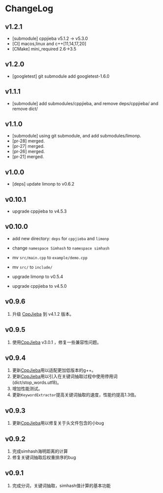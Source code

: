 # ChangeLog

## v1.2.1

+ [submodule] cppjieba v5.1.2 -> v5.3.0
+ [CI] macos,linux and c++[11,14,17,20]
+ [CMake] mini_required 2.6->3.5

## v1.2.0

+ [googletest] git submodule add googletest-1.6.0

## v1.1.1

+ [submodule] add submodules/cppjieba, and remove deps/cppjieba/ and remove dict/

## v1.1.0

+ [submodule] using git submodule, and add submodules/limonp.
+ [pr-28] merged.
+ [pr-27] merged.
+ [pr-26] merged.
+ [pr-21] merged.

## v1.0.0

+ [deps] update limonp to v0.6.2

## v0.10.1

+ upgrade cppjieba to v4.5.3

## v0.10.0

+ add new directory: `deps` for `cppjieba` and `limonp`
+ change `namespace Simhash` to `namespace simhash` 
+ mv `src/main.cpp` to `example/demo.cpp`
+ mv `src/` to `include/`

+ upgrade limonp to v0.5.4
+ upgrade cppjieba to v4.5.0

## v0.9.6

1. 升级 [CppJieba] 到 v4.1.2 版本。

## v0.9.5

1. 使用[CppJieba] v3.0.1 ，修复一些兼容性问题。

## v0.9.4

1. 更新[CppJieba]用以适配更加低版本的g++。
2. 更新[CppJieba]用以引入在关键词抽取过程中使用停用词(dict/stop_words.utf8)。
3. 增加性能测试。
4. 更新`KeywordExtractor`提高关键词抽取的速度，性能约提高1.3倍。


## v0.9.3

1. 更新[CppJieba]用以修复关于头文件包含的小bug

## v0.9.2

1. 完成simhash海明距离的计算
2. 修复关键词抽取后权重排序的bug

## v0.9.1

1. 完成分词，关键词抽取，simhash值计算的基本功能

[CppJieba]:https://github.com/yanyiwu/cppjieba.git
